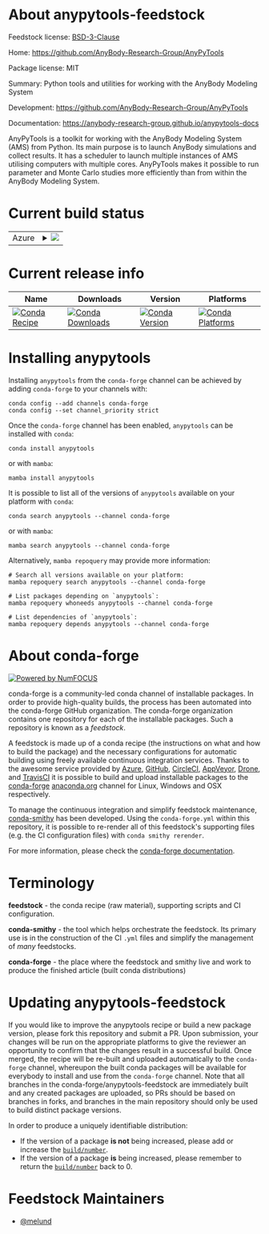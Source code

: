 About anypytools-feedstock
==========================

Feedstock license: [BSD-3-Clause](https://github.com/conda-forge/anypytools-feedstock/blob/main/LICENSE.txt)

Home: https://github.com/AnyBody-Research-Group/AnyPyTools

Package license: MIT

Summary: Python tools and utilities for working with the AnyBody Modeling System

Development: https://github.com/AnyBody-Research-Group/AnyPyTools

Documentation: https://anybody-research-group.github.io/anypytools-docs

AnyPyTools is a toolkit for working with the AnyBody Modeling System (AMS)
from Python. Its main purpose is to launch AnyBody simulations and collect
results. It has a scheduler to launch multiple instances of AMS utilising
computers with multiple cores. AnyPyTools makes it possible to run
parameter and Monte Carlo studies more efficiently than from within the
AnyBody Modeling System.

Current build status
====================


<table>
    
  <tr>
    <td>Azure</td>
    <td>
      <details>
        <summary>
          <a href="https://dev.azure.com/conda-forge/feedstock-builds/_build/latest?definitionId=39&branchName=main">
            <img src="https://dev.azure.com/conda-forge/feedstock-builds/_apis/build/status/anypytools-feedstock?branchName=main">
          </a>
        </summary>
        <table>
          <thead><tr><th>Variant</th><th>Status</th></tr></thead>
          <tbody><tr>
              <td>linux_64_python3.10.____cpython</td>
              <td>
                <a href="https://dev.azure.com/conda-forge/feedstock-builds/_build/latest?definitionId=39&branchName=main">
                  <img src="https://dev.azure.com/conda-forge/feedstock-builds/_apis/build/status/anypytools-feedstock?branchName=main&jobName=linux&configuration=linux%20linux_64_python3.10.____cpython" alt="variant">
                </a>
              </td>
            </tr><tr>
              <td>linux_64_python3.11.____cpython</td>
              <td>
                <a href="https://dev.azure.com/conda-forge/feedstock-builds/_build/latest?definitionId=39&branchName=main">
                  <img src="https://dev.azure.com/conda-forge/feedstock-builds/_apis/build/status/anypytools-feedstock?branchName=main&jobName=linux&configuration=linux%20linux_64_python3.11.____cpython" alt="variant">
                </a>
              </td>
            </tr><tr>
              <td>linux_64_python3.12.____cpython</td>
              <td>
                <a href="https://dev.azure.com/conda-forge/feedstock-builds/_build/latest?definitionId=39&branchName=main">
                  <img src="https://dev.azure.com/conda-forge/feedstock-builds/_apis/build/status/anypytools-feedstock?branchName=main&jobName=linux&configuration=linux%20linux_64_python3.12.____cpython" alt="variant">
                </a>
              </td>
            </tr><tr>
              <td>linux_64_python3.13.____cp313</td>
              <td>
                <a href="https://dev.azure.com/conda-forge/feedstock-builds/_build/latest?definitionId=39&branchName=main">
                  <img src="https://dev.azure.com/conda-forge/feedstock-builds/_apis/build/status/anypytools-feedstock?branchName=main&jobName=linux&configuration=linux%20linux_64_python3.13.____cp313" alt="variant">
                </a>
              </td>
            </tr><tr>
              <td>linux_64_python3.14.____cp314</td>
              <td>
                <a href="https://dev.azure.com/conda-forge/feedstock-builds/_build/latest?definitionId=39&branchName=main">
                  <img src="https://dev.azure.com/conda-forge/feedstock-builds/_apis/build/status/anypytools-feedstock?branchName=main&jobName=linux&configuration=linux%20linux_64_python3.14.____cp314" alt="variant">
                </a>
              </td>
            </tr><tr>
              <td>win_64_python3.10.____cpython</td>
              <td>
                <a href="https://dev.azure.com/conda-forge/feedstock-builds/_build/latest?definitionId=39&branchName=main">
                  <img src="https://dev.azure.com/conda-forge/feedstock-builds/_apis/build/status/anypytools-feedstock?branchName=main&jobName=win&configuration=win%20win_64_python3.10.____cpython" alt="variant">
                </a>
              </td>
            </tr><tr>
              <td>win_64_python3.11.____cpython</td>
              <td>
                <a href="https://dev.azure.com/conda-forge/feedstock-builds/_build/latest?definitionId=39&branchName=main">
                  <img src="https://dev.azure.com/conda-forge/feedstock-builds/_apis/build/status/anypytools-feedstock?branchName=main&jobName=win&configuration=win%20win_64_python3.11.____cpython" alt="variant">
                </a>
              </td>
            </tr><tr>
              <td>win_64_python3.12.____cpython</td>
              <td>
                <a href="https://dev.azure.com/conda-forge/feedstock-builds/_build/latest?definitionId=39&branchName=main">
                  <img src="https://dev.azure.com/conda-forge/feedstock-builds/_apis/build/status/anypytools-feedstock?branchName=main&jobName=win&configuration=win%20win_64_python3.12.____cpython" alt="variant">
                </a>
              </td>
            </tr><tr>
              <td>win_64_python3.13.____cp313</td>
              <td>
                <a href="https://dev.azure.com/conda-forge/feedstock-builds/_build/latest?definitionId=39&branchName=main">
                  <img src="https://dev.azure.com/conda-forge/feedstock-builds/_apis/build/status/anypytools-feedstock?branchName=main&jobName=win&configuration=win%20win_64_python3.13.____cp313" alt="variant">
                </a>
              </td>
            </tr><tr>
              <td>win_64_python3.14.____cp314</td>
              <td>
                <a href="https://dev.azure.com/conda-forge/feedstock-builds/_build/latest?definitionId=39&branchName=main">
                  <img src="https://dev.azure.com/conda-forge/feedstock-builds/_apis/build/status/anypytools-feedstock?branchName=main&jobName=win&configuration=win%20win_64_python3.14.____cp314" alt="variant">
                </a>
              </td>
            </tr>
          </tbody>
        </table>
      </details>
    </td>
  </tr>
</table>

Current release info
====================

| Name | Downloads | Version | Platforms |
| --- | --- | --- | --- |
| [![Conda Recipe](https://img.shields.io/badge/recipe-anypytools-green.svg)](https://anaconda.org/conda-forge/anypytools) | [![Conda Downloads](https://img.shields.io/conda/dn/conda-forge/anypytools.svg)](https://anaconda.org/conda-forge/anypytools) | [![Conda Version](https://img.shields.io/conda/vn/conda-forge/anypytools.svg)](https://anaconda.org/conda-forge/anypytools) | [![Conda Platforms](https://img.shields.io/conda/pn/conda-forge/anypytools.svg)](https://anaconda.org/conda-forge/anypytools) |

Installing anypytools
=====================

Installing `anypytools` from the `conda-forge` channel can be achieved by adding `conda-forge` to your channels with:

```
conda config --add channels conda-forge
conda config --set channel_priority strict
```

Once the `conda-forge` channel has been enabled, `anypytools` can be installed with `conda`:

```
conda install anypytools
```

or with `mamba`:

```
mamba install anypytools
```

It is possible to list all of the versions of `anypytools` available on your platform with `conda`:

```
conda search anypytools --channel conda-forge
```

or with `mamba`:

```
mamba search anypytools --channel conda-forge
```

Alternatively, `mamba repoquery` may provide more information:

```
# Search all versions available on your platform:
mamba repoquery search anypytools --channel conda-forge

# List packages depending on `anypytools`:
mamba repoquery whoneeds anypytools --channel conda-forge

# List dependencies of `anypytools`:
mamba repoquery depends anypytools --channel conda-forge
```


About conda-forge
=================

[![Powered by
NumFOCUS](https://img.shields.io/badge/powered%20by-NumFOCUS-orange.svg?style=flat&colorA=E1523D&colorB=007D8A)](https://numfocus.org)

conda-forge is a community-led conda channel of installable packages.
In order to provide high-quality builds, the process has been automated into the
conda-forge GitHub organization. The conda-forge organization contains one repository
for each of the installable packages. Such a repository is known as a *feedstock*.

A feedstock is made up of a conda recipe (the instructions on what and how to build
the package) and the necessary configurations for automatic building using freely
available continuous integration services. Thanks to the awesome service provided by
[Azure](https://azure.microsoft.com/en-us/services/devops/), [GitHub](https://github.com/),
[CircleCI](https://circleci.com/), [AppVeyor](https://www.appveyor.com/),
[Drone](https://cloud.drone.io/welcome), and [TravisCI](https://travis-ci.com/)
it is possible to build and upload installable packages to the
[conda-forge](https://anaconda.org/conda-forge) [anaconda.org](https://anaconda.org/)
channel for Linux, Windows and OSX respectively.

To manage the continuous integration and simplify feedstock maintenance,
[conda-smithy](https://github.com/conda-forge/conda-smithy) has been developed.
Using the ``conda-forge.yml`` within this repository, it is possible to re-render all of
this feedstock's supporting files (e.g. the CI configuration files) with ``conda smithy rerender``.

For more information, please check the [conda-forge documentation](https://conda-forge.org/docs/).

Terminology
===========

**feedstock** - the conda recipe (raw material), supporting scripts and CI configuration.

**conda-smithy** - the tool which helps orchestrate the feedstock.
                   Its primary use is in the construction of the CI ``.yml`` files
                   and simplify the management of *many* feedstocks.

**conda-forge** - the place where the feedstock and smithy live and work to
                  produce the finished article (built conda distributions)


Updating anypytools-feedstock
=============================

If you would like to improve the anypytools recipe or build a new
package version, please fork this repository and submit a PR. Upon submission,
your changes will be run on the appropriate platforms to give the reviewer an
opportunity to confirm that the changes result in a successful build. Once
merged, the recipe will be re-built and uploaded automatically to the
`conda-forge` channel, whereupon the built conda packages will be available for
everybody to install and use from the `conda-forge` channel.
Note that all branches in the conda-forge/anypytools-feedstock are
immediately built and any created packages are uploaded, so PRs should be based
on branches in forks, and branches in the main repository should only be used to
build distinct package versions.

In order to produce a uniquely identifiable distribution:
 * If the version of a package **is not** being increased, please add or increase
   the [``build/number``](https://docs.conda.io/projects/conda-build/en/latest/resources/define-metadata.html#build-number-and-string).
 * If the version of a package **is** being increased, please remember to return
   the [``build/number``](https://docs.conda.io/projects/conda-build/en/latest/resources/define-metadata.html#build-number-and-string)
   back to 0.

Feedstock Maintainers
=====================

* [@melund](https://github.com/melund/)

